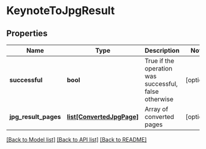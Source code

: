 # KeynoteToJpgResult

## Properties
Name | Type | Description | Notes
------------ | ------------- | ------------- | -------------
**successful** | **bool** | True if the operation was successful, false otherwise | [optional] 
**jpg_result_pages** | [**list[ConvertedJpgPage]**](ConvertedJpgPage.md) | Array of converted pages | [optional] 

[[Back to Model list]](../README.md#documentation-for-models) [[Back to API list]](../README.md#documentation-for-api-endpoints) [[Back to README]](../README.md)



